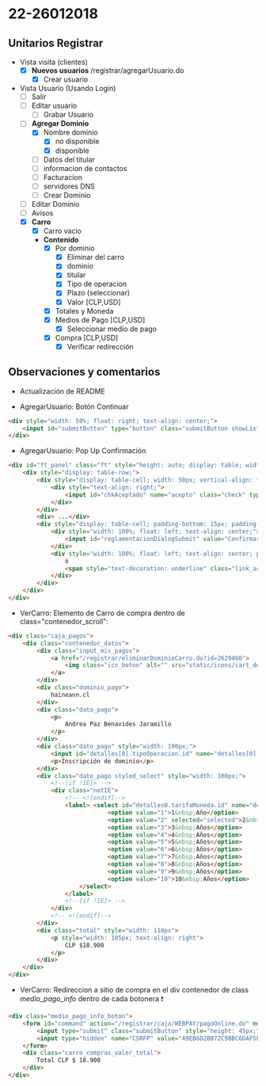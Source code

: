 # 22-26012018

## Unitarios Registrar
- Vista visita (clientes)
	- [x] **Nuevos usuarios** /registrar/agregarUsuario.do
	  	- [x] Crear usuario

- Vista Usuario (Usando Login)
	- [ ] Salir
	- [ ] Editar usuario
		- [ ] Grabar Usuario
	- [ ] **Agregar Dominio**
		- [x] Nombre dominio
			- [x] no disponible
			- [x] disponible
		- [ ] Datos del titular
		- [ ] informacion de contactos
		- [ ] Facturacion
		- [ ] servidores DNS
		- [ ] Crear Dominio
	- [ ] Editar Dominio
	- [ ] Avisos
	- [x] **Carro**
		- [x] Carro vacio
		- **Contenido**
			- [x] Por dominio
				- [x] Eliminar del carro
				- [x] dominio
				- [x] titular
				- [x] Tipo de operacion
				- [x] Plazo (seleccionar)
				- [x] Valor [CLP,USD]
			- [x] Totales y Moneda 
			- [x] Medios de Pago [CLP,USD]
				- [x] Seleccionar medio de pago
			- [x] Compra [CLP,USD]
				- [x] Verificar redirección

## Observaciones y comentarios
- Actualización de README

- AgregarUsuario: Botón Continuar
```html
<div style="width: 50%; float: right; text-align: center;">
	<input id="submitButton" type="button" class="submitButton showListBtn" value="Continuar >" tabindex="25" onclick="if (verifica()){reglamentacionDialog.show();}">
</div>
```

- AgregarUsuario: Pop Up Confirmación
```html
<div id="ft_panel" class="ft" style="height: auto; display: table; width: 100%;">
	<div style="display: table-row;">
		<div style="display: table-cell; width: 50px; vertical-align: top; padding-bottom: 15px; padding-top: 15px; padding-right: 5px;">
			<div style="text-align: right;">
				<input id="chkAceptado" name="acepto" class="check" type="checkbox" value="true">
			</div>
		</div>
		<div> ...</div>
		<div style="display: table-cell; padding-bottom: 15px; padding-top: 15px;">
			<div style="width: 100%; float: left; text-align: center;">
				<input id="reglamentacionDialogSubmit" value="Confirmar creación de cuenta" type="button" class="submitButton">
			</div>
			<div style="width: 100%; float: left; text-align: center; padding-top: 10px;">
				ó
				<span style="text-decoration: underline" class="link_action" id="reglamentacionDialogCancel">Cancelar</span>
			</div>
		</div>
	</div>
</div>
```

- VerCarro: Elemento de Carro de compra dentro de class="contenedor_scroll":
```html
<div class="caja_pagos">
	<div class="contenedor_datos">
		<div class="input_mis_pagos">
			<a href="/registrar/eliminarDominioCarro.do?id=2629460">
				<img class="ico_boton" alt="" src="static/icons/cart_delete.png">
			</a>
		</div>
		<div class="dominio_pago">
			haineann.cl
		</div>
		<div class="dato_pago">
			<p>
				Andrea Paz Benavides Jaramillo
			</p>
		</div>
		<div class="dato_pago" style="width: 190px;">
			<input id="detalles[0].tipoOperacion.id" name="detalles[0].tipoOperacion.id" value="1" type="hidden">
			<p>Inscripción de dominio</p>
		</div>
		<div class="dato_pago styled_select" style="width: 100px;">
			<!--[if !IE]> -->
			<div class="notIE">
				<!-- <![endif]-->
				<label> <select id="detalles0.tarifaMoneda.id" name="detalles[0].tarifaMoneda.id" class="carro_select_annos" onchange="document.carro.submit();">
							<option value="1">1&nbsp;Año</option>
							<option value="2" selected="selected">2&nbsp;Años</option>
							<option value="3">3&nbsp;Años</option>
							<option value="4">4&nbsp;Años</option>
							<option value="5">5&nbsp;Años</option>
							<option value="6">6&nbsp;Años</option>
							<option value="7">7&nbsp;Años</option>
							<option value="8">8&nbsp;Años</option>
							<option value="9">9&nbsp;Años</option>
							<option value="10">10&nbsp;Años</option>	
					</select>
				</label>
				<!--[if !IE]> -->
			</div>
			<!-- <![endif]-->
		</div>
		<div class="total" style="width: 110px">
			<p style="width: 105px; text-align: right">
				CLP $18.900
			</p>
		</div>
	</div>
</div>
```
- VerCarro: Redireccion a sitio de compra en el div contenedor de class _medio_pago_info_ dentro de cada botonera :exclamation:
```html
<div class="medio_pago_info_boton">
  	<form id="command" action="/registrar/caja/WEBPAY/pagoOnline.do" method="post">
	    <input type="submit" class="submitButton" style="height: 45px;" value="Ir a Webpay">
	  	<input type="hidden" name="CSRFP" value="A9EB6D2BB72C9BBC6DAF5E32EED5A319">
	</form>
	<div class="carro_compras_valor_total">
	    Total CLP $ 18.900
	</div>
</div>
```